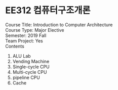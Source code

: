 # EE312 컴퓨터구조개론

Course Title: Introduction to Computer Architecture <br/>
Course Type: Major Elective <br/>
Semester: 2019 Fall <br/>
Team Project: Yes <br/>
Contents 
1. ALU Lab
2. Vending Machine
3. Single-cycle CPU
4. Multi-cycle CPU
5. pipeline CPU
6. Cache
